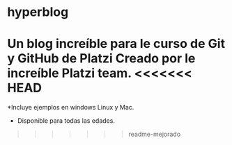 # hyperblog
Un blog increíble para le curso de Git y GitHub de Platzi
Creado por le increíble Platzi team.
<<<<<<< HEAD
=======
*Incluye ejemplos en windows Linux y Mac.
* Disponible para todas las edades.
>>>>>>> readme-mejorado
